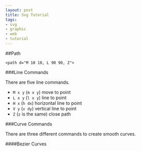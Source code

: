 ```yaml
---
layout: post
title: Svg Tutorial
tags:
- svg
- graphic
- web
- tutorial
---
```


##Path

    <path d="M 10 10, L 90 90, Z">

###Line Commands

There are five line commands.

- `M x y` (`m x y`) move to point
- `L x y` (`l x y`) line to point
- `H x` (`h dx`) horizontal line to point
- `V y` (`v dy`) vertical line to point
- `Z` (`z` is the same) close path

###Curve Commands

There are three different commands to create smooth curves.

####Bezier Curves


